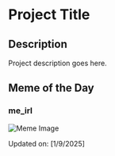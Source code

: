 # Project Title

## Description

Project description goes here.

## Meme of the Day

### me_irl
![Meme Image](https://i.redd.it/1wefmkz4edbe1.png)

Updated on: [1/9/2025]